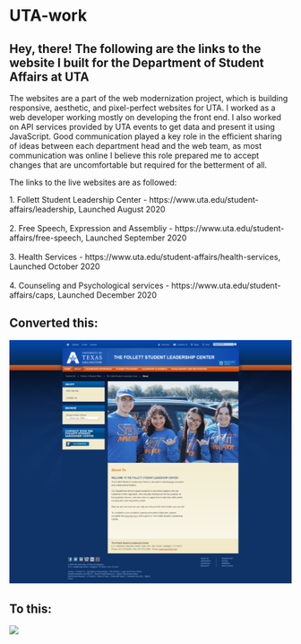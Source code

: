 # UTA-work
<h2>Hey, there! The following are the links to the website I built for the Department of Student Affairs at UTA</h2>
The websites are a part of the web modernization project, which is building responsive, aesthetic, and pixel-perfect websites for UTA. I worked as a web developer working mostly on developing the front end. I also worked on API services provided by UTA events to get data and present it using JavaScript. Good communication played a key role in the efficient sharing of ideas between each department head and the web team, as most communication was online I believe this role prepared me to accept changes that are uncomfortable but required for the betterment of all. 

The links to the live websites are as followed:

<p>
1. Follett Student Leadership Center - https://www.uta.edu/student-affairs/leadership, Launched August 2020<br/><br/>
2. Free Speech, Expression and Assembliy - https://www.uta.edu/student-affairs/free-speech, Launched September 2020<br/><br/>
3. Health Services - https://www.uta.edu/student-affairs/health-services, Launched October 2020<br/><br/>
4. Counseling and Psychological services - https://www.uta.edu/student-affairs/caps, Launched December 2020
</p>

<h2>Converted this:</h2>

<img src="https://github.com/GurvirSingh/UTA-work/blob/main/screencapture-www-uta-edu-leadership-about-index-php-1592076505466.png"/>


<h2>To this:</h2>

<img src="https://github.com/GurvirSingh/UTA-work/blob/main/screencapture-cms-prod-web-uta-edu-1592076446297.png"/>

